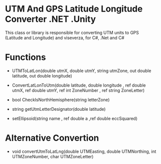 # UTM And GPS Latitude Longitude Converter .NET .Unity
This class or library is responsible for converting UTM units to GPS (Latitude and Longitude) and viseverza, for C#, .Net and C#

# Functions

- UTMToLatLon(double utmX, double utmY, string utmZone, out double latitude, out double longitude)

- ConvertLatLonToUtm(double latitude, double longitude , ref double utmX, ref double utmY, ref int ZoneNumber , ref string ZoneLetter)

- bool CheckIsNorthHemisphere(string letterZone)

- string getUtmLetterDesignator(double latitude)

- setEllipsoid(string name ,  ref double a ,ref double eccSquared)


# Alternative Convertion
- void convertUtmToLatLng(double UTMEasting, double UTMNorthing, int UTMZoneNumber, char UTMZoneLetter) 


